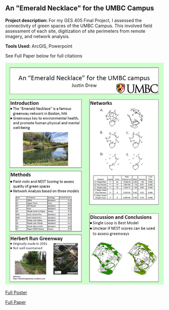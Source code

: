 ## An "Emerald Necklace" for the UMBC Campus

**Project description:** For my GES 405 Final Project, I assessed the connectivity of green spaces of the UMBC Campus. This involved field assessment of each site, digitization of site perimeters from remote imagery, and network analysis.  
  
**Tools Used:** ArcGIS, Powerpoint  
  
See Full Paper below for full citations  

<img src="../images/Poster_Sshot.JPG?raw=true"/>

[Full Poster](../pdf/Drew_Poster.pdf)  

[Full Paper](../pdf/Drew_ProjectReport.pdf)
